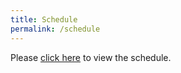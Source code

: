 ```yaml
---
title: Schedule
permalink: /schedule
---
```



Please [click here](assets/documents/schedule.pdf) to view the schedule. 

